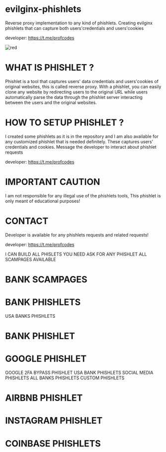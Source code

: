 # evilginx-phishlets
Reverse proxy implementation to any kind of phishlets. Creating evilginx phishlets that can capture both users'credentials and users'cookies

developer: https://t.me/profcodes

![red](https://github.com/user-attachments/assets/97227296-8e10-47e2-9eac-e98b8aea21d6)

# WHAT IS PHISHLET ?
Phishlet is a tool that captures users' data credentials and users'cookies of original websites, this is called reverse proxy.
With a phishlet, you can easily clone any website by redirecting users to the original URL while users automatically parse the data through the phishlet server interacting between the users and the original websites.

# HOW TO SETUP PHISHLET ?
I created some phishlets as it is in the repository and I am also available for any customized phishlet that is needed definitely. These captures users' credentials and cookies.
Message the developer to interact about phishlet requests 

developer: https://t.me/profcodes

# IMPORTANT CAUTION
I am not responsible for any illegal use of the phishlets tools, This phishlet is only meant of educational purposes!

# CONTACT
Developer is available for any phishlets requests and related requests!

developer: https://t.me/profcodes

I CAN BUILD ALL PHISLETS YOU NEED
ASK FOR ANY PHISHLET
ALL SCAMPAGES AVAILABLE
# BANK SCAMPAGES
# BANK PHISHLETS
USA BANKS PHISHLETS
# BANK PHISHLET
# GOOGLE PHISHLET
GOOGLE 2FA BYPASS PHISHLET
USA BANK PHISHLETS
SOCIAL MEDIA PHISHLETS
ALL BANKS PHISHLETS
CUSTOM PHISHLETS
# AIRBNB PHISHLET
# INSTAGRAM PHISHLET
# COINBASE PHISHLETS
